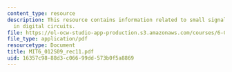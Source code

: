 ```yaml
---
content_type: resource
description: This resource contains information related to small signal model of MOSFET/MOSFET
  in digital circuits.
file: https://ol-ocw-studio-app-production.s3.amazonaws.com/courses/6-012-microelectronic-devices-and-circuits-spring-2009/16357c9888d3c06699dd573b0f5a8869_MIT6_012S09_rec11.pdf
file_type: application/pdf
resourcetype: Document
title: MIT6_012S09_rec11.pdf
uid: 16357c98-88d3-c066-99dd-573b0f5a8869
---
```

